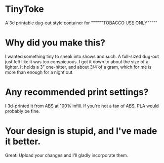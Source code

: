 # TinyToke
A 3d printable dug-out style container for """"""TOBACCO USE ONLY"""""

# Why did you make this?

I wanted something tiny to sneak into shows and such. A full-sized dug-out just felt like it was too conspicuous. I got it down to about the size of a lighter. It holds a 3" one-hitter, and about 3/4 of a gram, which for me is more than enough for a night out.

# Any recommended print settings?

I 3d-printed it from ABS at 100% infill. If you're not a fan of ABS, PLA would probably be fine. 

# Your design is stupid, and I've made it better.

Great! Upload your changes and I'll gladly incorporate them.
